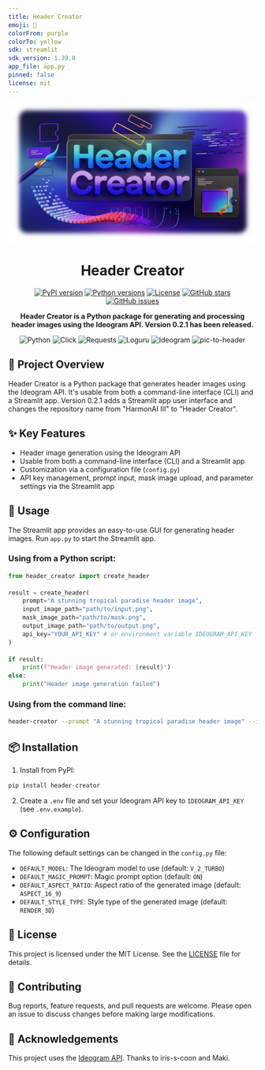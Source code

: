 ```yaml
---
title: Header Creator
emoji: 🦀
colorFrom: purple
colorTo: yellow
sdk: streamlit
sdk_version: 1.39.0
app_file: app.py
pinned: false
license: mit
---
```


<div align="center">
  <img src="https://raw.githubusercontent.com/Sunwood-ai-labs/header_creator/refs/heads/main/docs/header-creator.png" alt="Header Creator Logo">

# Header Creator

<p align="center">
  <a href="https://pypi.org/project/header-creator/"><img src="https://img.shields.io/pypi/v/header-creator.svg" alt="PyPI version"></a>
  <a href="https://pypi.org/project/header-creator/"><img src="https://img.shields.io/pypi/pyversions/header-creator.svg" alt="Python versions"></a>
  <a href="https://github.com/Sunwood-ai-labs/header-creator/blob/main/LICENSE"><img src="https://img.shields.io/github/license/Sunwood-ai-labs/header-creator.svg" alt="License"></a>
  <a href="https://github.com/Sunwood-ai-labs/header-creator"><img src="https://img.shields.io/github/stars/Sunwood-ai-labs/header-creator.svg?style=social" alt="GitHub stars"></a>
  <a href="https://github.com/Sunwood-ai-labs/header-creator/issues"><img src="https://img.shields.io/github/issues/Sunwood-ai-labs/header-creator.svg" alt="GitHub issues"></a>
</p>

<p align="center">
  <b>Header Creator is a Python package for generating and processing header images using the Ideogram API. Version 0.2.1 has been released.</b>
</p>

<p align="center">
  <img src="https://img.shields.io/badge/Python-3776AB?style=for-the-badge&logo=python&logoColor=white" alt="Python">
  <img src="https://img.shields.io/badge/Click-000000?style=for-the-badge&logo=python&logoColor=white" alt="Click">
  <img src="https://img.shields.io/badge/Requests-2CA5E0?style=for-the-badge&logo=python&logoColor=white" alt="Requests">
  <img src="https://img.shields.io/badge/Loguru-000000?style=for-the-badge&logo=python&logoColor=white" alt="Loguru">
  <img src="https://img.shields.io/badge/Ideogram-FF6B6B?style=for-the-badge&logo=image&logoColor=white" alt="Ideogram">
  <img src="https://img.shields.io/badge/pic--to--header-4B0082?style=for-the-badge&logo=image&logoColor=white" alt="pic-to-header">
</p>

</div>

## 🚀 Project Overview

Header Creator is a Python package that generates header images using the Ideogram API. It's usable from both a command-line interface (CLI) and a Streamlit app.  Version 0.2.1 adds a Streamlit app user interface and changes the repository name from "HarmonAI III" to "Header Creator".


## ✨ Key Features

- Header image generation using the Ideogram API
- Usable from both a command-line interface (CLI) and a Streamlit app
- Customization via a configuration file (`config.py`)
- API key management, prompt input, mask image upload, and parameter settings via the Streamlit app


## 🔧 Usage

The Streamlit app provides an easy-to-use GUI for generating header images. Run `app.py` to start the Streamlit app.


### Using from a Python script:

```python
from header_creator import create_header

result = create_header(
    prompt="A stunning tropical paradise header image",
    input_image_path="path/to/input.png",
    mask_image_path="path/to/mask.png",
    output_image_path="path/to/output.png",
    api_key="YOUR_API_KEY" # or environment variable IDEOGRAM_API_KEY
)

if result:
    print(f"Header image generated: {result}")
else:
    print("Header image generation failed")
```

### Using from the command line:

```bash
header-creator --prompt "A stunning tropical paradise header image" --input path/to/input.png --mask path/to/mask.png --output path/to/output.png --api-key YOUR_API_KEY # or environment variable IDEOGRAM_API_KEY
```


## 📦 Installation

1. Install from PyPI:

```bash
pip install header-creator
```

2. Create a `.env` file and set your Ideogram API key to `IDEOGRAM_API_KEY` (see `.env.example`).


## ⚙️ Configuration

The following default settings can be changed in the `config.py` file:

- `DEFAULT_MODEL`: The Ideogram model to use (default: `V_2_TURBO`)
- `DEFAULT_MAGIC_PROMPT`: Magic prompt option (default: `ON`)
- `DEFAULT_ASPECT_RATIO`: Aspect ratio of the generated image (default: `ASPECT_16_9`)
- `DEFAULT_STYLE_TYPE`: Style type of the generated image (default: `RENDER_3D`)


## 📄 License

This project is licensed under the MIT License. See the [LICENSE](LICENSE) file for details.

## 🤝 Contributing

Bug reports, feature requests, and pull requests are welcome. Please open an issue to discuss changes before making large modifications.

## 🙏 Acknowledgements

This project uses the [Ideogram API](https://ideogram.ai/). Thanks to iris-s-coon and Maki.